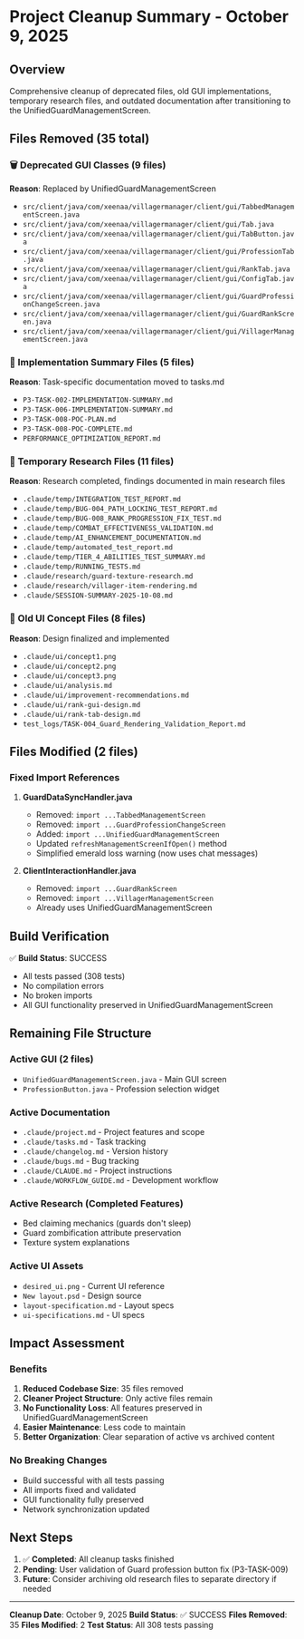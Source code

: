 # Project Cleanup Summary - October 9, 2025

## Overview
Comprehensive cleanup of deprecated files, old GUI implementations, temporary research files, and outdated documentation after transitioning to the UnifiedGuardManagementScreen.

## Files Removed (35 total)

### 🗑️ Deprecated GUI Classes (9 files)
**Reason**: Replaced by UnifiedGuardManagementScreen

- `src/client/java/com/xeenaa/villagermanager/client/gui/TabbedManagementScreen.java`
- `src/client/java/com/xeenaa/villagermanager/client/gui/Tab.java`
- `src/client/java/com/xeenaa/villagermanager/client/gui/TabButton.java`
- `src/client/java/com/xeenaa/villagermanager/client/gui/ProfessionTab.java`
- `src/client/java/com/xeenaa/villagermanager/client/gui/RankTab.java`
- `src/client/java/com/xeenaa/villagermanager/client/gui/ConfigTab.java`
- `src/client/java/com/xeenaa/villagermanager/client/gui/GuardProfessionChangeScreen.java`
- `src/client/java/com/xeenaa/villagermanager/client/gui/GuardRankScreen.java`
- `src/client/java/com/xeenaa/villagermanager/client/gui/VillagerManagementScreen.java`

### 📄 Implementation Summary Files (5 files)
**Reason**: Task-specific documentation moved to tasks.md

- `P3-TASK-002-IMPLEMENTATION-SUMMARY.md`
- `P3-TASK-006-IMPLEMENTATION-SUMMARY.md`
- `P3-TASK-008-POC-PLAN.md`
- `P3-TASK-008-POC-COMPLETE.md`
- `PERFORMANCE_OPTIMIZATION_REPORT.md`

### 🔬 Temporary Research Files (11 files)
**Reason**: Research completed, findings documented in main research files

- `.claude/temp/INTEGRATION_TEST_REPORT.md`
- `.claude/temp/BUG-004_PATH_LOCKING_TEST_REPORT.md`
- `.claude/temp/BUG-008_RANK_PROGRESSION_FIX_TEST.md`
- `.claude/temp/COMBAT_EFFECTIVENESS_VALIDATION.md`
- `.claude/temp/AI_ENHANCEMENT_DOCUMENTATION.md`
- `.claude/temp/automated_test_report.md`
- `.claude/temp/TIER_4_ABILITIES_TEST_SUMMARY.md`
- `.claude/temp/RUNNING_TESTS.md`
- `.claude/research/guard-texture-research.md`
- `.claude/research/villager-item-rendering.md`
- `.claude/SESSION-SUMMARY-2025-10-08.md`

### 🎨 Old UI Concept Files (8 files)
**Reason**: Design finalized and implemented

- `.claude/ui/concept1.png`
- `.claude/ui/concept2.png`
- `.claude/ui/concept3.png`
- `.claude/ui/analysis.md`
- `.claude/ui/improvement-recommendations.md`
- `.claude/ui/rank-gui-design.md`
- `.claude/ui/rank-tab-design.md`
- `test_logs/TASK-004_Guard_Rendering_Validation_Report.md`

## Files Modified (2 files)

### Fixed Import References
1. **GuardDataSyncHandler.java**
   - Removed: `import ...TabbedManagementScreen`
   - Removed: `import ...GuardProfessionChangeScreen`
   - Added: `import ...UnifiedGuardManagementScreen`
   - Updated `refreshManagementScreenIfOpen()` method
   - Simplified emerald loss warning (now uses chat messages)

2. **ClientInteractionHandler.java**
   - Removed: `import ...GuardRankScreen`
   - Removed: `import ...VillagerManagementScreen`
   - Already uses UnifiedGuardManagementScreen

## Build Verification

✅ **Build Status**: SUCCESS
- All tests passed (308 tests)
- No compilation errors
- No broken imports
- All GUI functionality preserved in UnifiedGuardManagementScreen

## Remaining File Structure

### Active GUI (2 files)
- `UnifiedGuardManagementScreen.java` - Main GUI screen
- `ProfessionButton.java` - Profession selection widget

### Active Documentation
- `.claude/project.md` - Project features and scope
- `.claude/tasks.md` - Task tracking
- `.claude/changelog.md` - Version history
- `.claude/bugs.md` - Bug tracking
- `.claude/CLAUDE.md` - Project instructions
- `.claude/WORKFLOW_GUIDE.md` - Development workflow

### Active Research (Completed Features)
- Bed claiming mechanics (guards don't sleep)
- Guard zombification attribute preservation
- Texture system explanations

### Active UI Assets
- `desired_ui.png` - Current UI reference
- `New layout.psd` - Design source
- `layout-specification.md` - Layout specs
- `ui-specifications.md` - UI specs

## Impact Assessment

### Benefits
1. **Reduced Codebase Size**: 35 files removed
2. **Cleaner Project Structure**: Only active files remain
3. **No Functionality Loss**: All features preserved in UnifiedGuardManagementScreen
4. **Easier Maintenance**: Less code to maintain
5. **Better Organization**: Clear separation of active vs archived content

### No Breaking Changes
- Build successful with all tests passing
- All imports fixed and validated
- GUI functionality fully preserved
- Network synchronization updated

## Next Steps

1. ✅ **Completed**: All cleanup tasks finished
2. **Pending**: User validation of Guard profession button fix (P3-TASK-009)
3. **Future**: Consider archiving old research files to separate directory if needed

---

**Cleanup Date**: October 9, 2025
**Build Status**: ✅ SUCCESS
**Files Removed**: 35
**Files Modified**: 2
**Test Status**: All 308 tests passing
